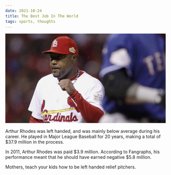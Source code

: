 ```yaml
---
date: 2021-10-24
title: The Best Job In The World
tags: sports, thoughts
---
```


![arthurrhodes](https://raw.githubusercontent.com/muneer78/muneer78.github.io/master/images/arthurrhodes.png)

Arthur Rhodes was left handed, and was mainly below average during his career. He played in Major League Baseball for 20 years, making a total of $37.9 million in the process.

In 2011, Arthur Rhodes was paid $3.9 million. According to Fangraphs, his performance meant that he should have earned negative $5.8 million.

Mothers, teach your kids how to be left handed relief pitchers.


